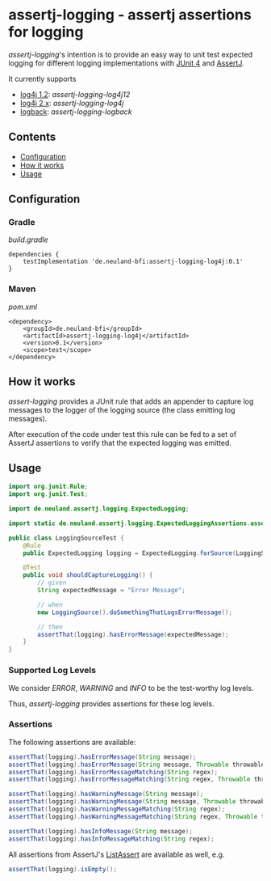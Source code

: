 # assertj-logging - assertj assertions for logging

_assertj-logging_'s intention is to provide an easy way to unit test expected logging for different logging implementations with [JUnit 4](https://junit.org/junit4/) and [AssertJ](https://assertj.github.io/doc/).

It currently supports
* [log4j 1.2](https://logging.apache.org/log4j/1.2/): _assertj-logging-log4j12_
* [log4j 2.x](https://logging.apache.org/log4j/2.x/): _assertj-logging-log4j_
* [logback](http://logback.qos.ch/): _assertj-logging-logback_


## Contents

- [Configuration](#configuration)
- [How it works](#how-it-works)
- [Usage](#usage)


## Configuration

### Gradle

_build.gradle_

```$groovy
dependencies {
    testImplementation 'de.neuland-bfi:assertj-logging-log4j:0.1'
}
```

### Maven

_pom.xml_

```$xml
<dependency>
    <groupId>de.neuland-bfi</groupId>
    <artifactId>assertj-logging-log4j</artifactId>
    <version>0.1</version>
    <scope>test</scope>
</dependency>
```

## How it works

_assert-logging_ provides a JUnit rule that adds an appender to capture log messages to the logger of the logging source (the class emitting log messages).

After execution of the code under test this rule can be fed to a set of AssertJ assertions to verify that the expected logging was emitted.

## Usage

```java
import org.junit.Rule;
import org.junit.Test;

import de.neuland.assertj.logging.ExpectedLogging;

import static de.neuland.assertj.logging.ExpectedLoggingAssertions.assertThat;

public class LoggingSourceTest {
    @Rule
    public ExpectedLogging logging = ExpectedLogging.forSource(LoggingSource.class);

    @Test
    public void shouldCaptureLogging() {
        // given
        String expectedMessage = "Error Message";

        // when
        new LoggingSource().doSomethingThatLogsErrorMessage();

        // then
        assertThat(logging).hasErrorMessage(expectedMessage);
    }
}
```

### Supported Log Levels

We consider _ERROR_, _WARNING_ and _INFO_ to be the test-worthy log levels.

Thus, _assertj-logging_ provides assertions for these log levels.

### Assertions

The following assertions are available:

```java
assertThat(logging).hasErrorMessage(String message);
assertThat(logging).hasErrorMessage(String message, Throwable throwable);
assertThat(logging).hasErrorMessageMatching(String regex);
assertThat(logging).hasErrorMessageMatching(String regex, Throwable throwable);

assertThat(logging).hasWarningMessage(String message);
assertThat(logging).hasWarningMessage(String message, Throwable throwable);
assertThat(logging).hasWarningMessageMatching(String regex);
assertThat(logging).hasWarningMessageMatching(String regex, Throwable throwable);

assertThat(logging).hasInfoMessage(String message);
assertThat(logging).hasInfoMessageMatching(String regex);
```

All assertions from AssertJ's [ListAssert](https://joel-costigliola.github.io/assertj/core/api/org/assertj/core/api/ListAssert.html) are available as well, e.g.

```java
assertThat(logging).isEmpty();
```

